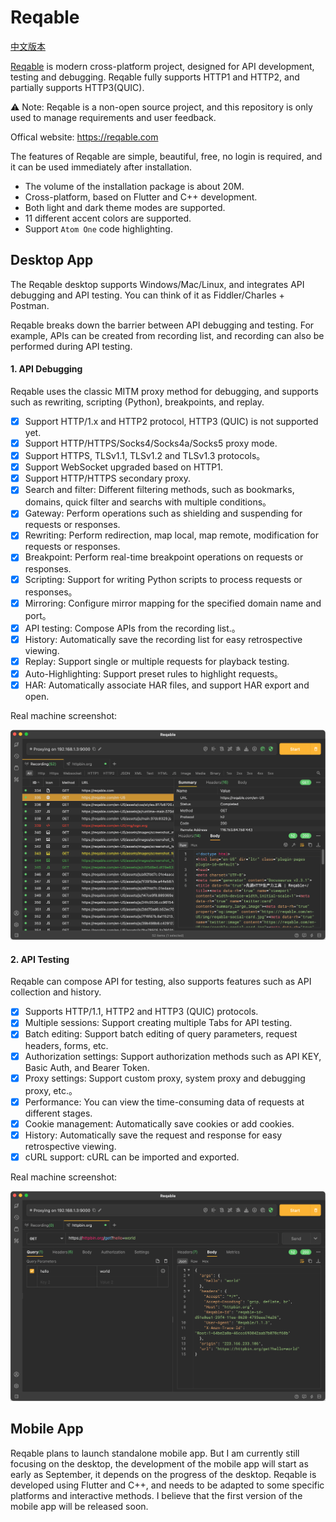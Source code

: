# Reqable

[中文版本](./README_CN.md)

[Reqable](https://reqable.com/) is modern cross-platform project, designed for API development, testing and debugging. Reqable fully supports HTTP1 and HTTP2, and partially supports HTTP3(QUIC).

⚠️ Note: Reqable is a non-open source project, and this repository is only used to manage requirements and user feedback.

Offical website: https://reqable.com

The features of Reqable are simple, beautiful, free, no login is required, and it can be used immediately after installation.

- The volume of the installation package is about 20M.
- Cross-platform, based on Flutter and C++ development.
- Both light and dark theme modes are supported.
- 11 different accent colors are supported.
- Support `Atom One` code highlighting.

## Desktop App

The Reqable desktop supports Windows/Mac/Linux, and integrates API debugging and API testing. You can think of it as Fiddler/Charles + Postman.

Reqable breaks down the barrier between API debugging and testing. For example, APIs can be created from recording list, and recording can also be performed during API testing.

#### 1. API Debugging

Reqable uses the classic MITM proxy method for debugging, and supports such as rewriting, scripting (Python), breakpoints, and replay.

- [x] Support HTTP/1.x and HTTP2 protocol, HTTP3 (QUIC) is not supported yet.
- [x] Support HTTP/HTTPS/Socks4/Socks4a/Socks5 proxy mode.
- [x] Support HTTPS, TLSv1.1, TLSv1.2 and TLSv1.3 protocols。
- [x] Support WebSocket upgraded based on HTTP1.
- [x] Support HTTP/HTTPS secondary proxy.
- [x] Search and filter: Different filtering methods, such as bookmarks, domains, quick filter and searchs with multiple conditions。
- [x] Gateway: Perform operations such as shielding and suspending for requests or responses.
- [x] Rewriting: Perform redirection, map local, map remote, modification for requests or responses.
- [x] Breakpoint: Perform real-time breakpoint operations on requests or responses.
- [x] Scripting: Support for writing Python scripts to process requests or responses。
- [x] Mirroring: Configure mirror mapping for the specified domain name and port。
- [x] API testing: Compose APIs from the recording list.。
- [x] History: Automatically save the recording list for easy retrospective viewing.
- [x] Replay: Support single or multiple requests for playback testing.
- [x] Auto-Highlighting: Support preset rules to highlight requests。
- [x] HAR: Automatically associate HAR files, and support HAR export and open.

Real machine screenshot:

![](/arts/screenshot_en_01.png)

#### 2. API Testing

Reqable can compose API for testing, also supports features such as API collection and history.

- [x] Supports HTTP/1.1, HTTP2 and HTTP3 (QUIC) protocols.
- [x] Multiple sessions: Support creating multiple Tabs for API testing.
- [x] Batch editing: Support batch editing of query parameters, request headers, forms, etc.
- [x] Authorization settings: Support authorization methods such as API KEY, Basic Auth, and Bearer Token.
- [x] Proxy settings: Support custom proxy, system proxy and debugging proxy, etc.。
- [x] Performance: You can view the time-consuming data of requests at different stages.
- [x] Cookie management: Automatically save cookies or add cookies.
- [x] History: Automatically save the request and response for easy retrospective viewing.
- [x] cURL support: cURL can be imported and exported.

Real machine screenshot:

![](/arts/screenshot_en_02.png)

## Mobile App

Reqable plans to launch standalone mobile app. But I am currently still focusing on the desktop, the development of the mobile app will start as early as September, it depends on the progress of the desktop. Reqable is developed using Flutter and C++, and needs to be adapted to some specific platforms and interactive methods. I believe that the first version of the mobile app will be released soon.